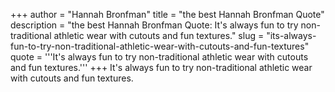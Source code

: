 +++
author = "Hannah Bronfman"
title = "the best Hannah Bronfman Quote"
description = "the best Hannah Bronfman Quote: It's always fun to try non-traditional athletic wear with cutouts and fun textures."
slug = "its-always-fun-to-try-non-traditional-athletic-wear-with-cutouts-and-fun-textures"
quote = '''It's always fun to try non-traditional athletic wear with cutouts and fun textures.'''
+++
It's always fun to try non-traditional athletic wear with cutouts and fun textures.
